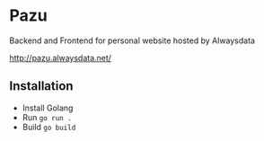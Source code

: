 # Pazu

Backend and Frontend for personal website hosted by Alwaysdata

http://pazu.alwaysdata.net/

## Installation

- Install Golang
- Run `go run .`
- Build `go build`
